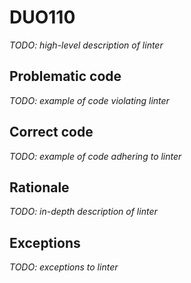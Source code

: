 # DUO110

*TODO: high-level description of linter*

## Problematic code

*TODO: example of code violating linter*

## Correct code

*TODO: example of code adhering to linter*

## Rationale

*TODO: in-depth description of linter*

## Exceptions

*TODO: exceptions to linter*
